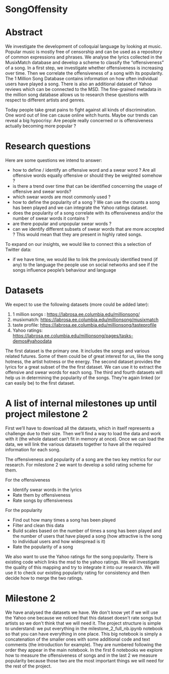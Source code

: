 # SongOffensity
# Abstract
We investigate the development of colloquial language by looking at music. Popular music is mostly free of censorship and can be used as a repository of common expressions and phrases.
We analyse the lyrics collected in the MusixMatch database and develop a scheme to classify the “offensiveness” of a song.
In a first step, we investigate whether offensiveness is increasing over time.
Then we correlate the offensiveness of a song with its popularity. The 1 Million Song Database contains information on how often individual users have played a song. There is also an additional dataset of Yahoo reviews which can be connected to the MSD.
The fine-grained metadata in the million song database allows us to research these questions with respect to different artists and genres.

Today people take great pains to fight against all kinds of discrimination. One word out of line can cause online witch hunts. Maybe our trends can reveal a big hypocrisy: Are people really concerned or is offensiveness actually becoming more popular ?

# Research questions
Here are some questions we intend to answer:

- how to define / identify an offensive word and a swear word ? Are all offensive words equally offensive or should they be weighted somehow ?
- is there a trend over time that can be identified concerning the usage of offensive and swear words?
- which swear words are most commonly used ?
- how to define the popularity of a song ? We can use the counts a song has been played and we can integrate the Yahoo ratings dataset.
- does the popularity of a song correlate with its offensiveness and/or the number of swear words it contains ?
- are there popular and unpopular swear words ?
- can we identify different subsets of swear words that are more accepted ? This would mean that they are present in highly rated songs.

To expand on our insights, we would like to connect this a selection of Twitter data:
- if we have time, we would like to link the previously identified trend (if any) to the language the people use on social networks and see if the songs influence people’s behaviour and language

# Datasets
We expect to use the following datasets (more could be added later):
1. 1 million songs : https://labrosa.ee.columbia.edu/millionsong/
2. musixmatch: https://labrosa.ee.columbia.edu/millionsong/musixmatch
3. taste profile: https://labrosa.ee.columbia.edu/millionsong/tasteprofile
4. Yahoo ratings: https://labrosa.ee.columbia.edu/millionsong/pages/tasks-demos#yahoodata

The first dataset is the primary one. It includes the songs and various related futures. Some of them could be of great interest for us, like the song hotness, the artist hotness or the energy.
The second dataset provides the lyrics for a great subset of the the first dataset. We can use it to extract the offensive and swear words for each song.
The third and fourth datasets will help us in determining the popularity of the songs. They’re again linked (or can easily be) to the first dataset.

# A list of internal milestones up until project milestone 2
First we’ll have to download all the datasets, which in itself represents a challenge due to their size.
Then we’ll find a way to load the data and work with it (the whole dataset can’t fit in memory at once).
Once we can load the data, we will link the various datasets together to have all the required information for each song.

The offensiveness and popularity of a song are the two key metrics for our research. For milestone 2 we want to develop a solid rating scheme for them.

For the offensiveness
 - Identify swear words in the lyrics
 - Rate them by offensiveness
 - Rate songs by offensiveness

For the popularity
 - Find out how many times a song has been played
 - Filter and clean this data
 - Build scales based on the number of times a song has been played and the number of users that have played a song (how attractive is the song to individual users and how widespread is it)
 - Rate the popularity of a song

We also want to use the Yahoo ratings for the song popularity. There is existing code which links the msd to the yahoo ratings. We will investigate the quality of this mapping and try to integrate it into our research. We will use it to check our existing popularity rating for consistency and then decide how to merge the two ratings.


# Milestone 2
We have analysed the datasets we have. We don't know yet if we will use the Yahoo one because we noticed that this dataset doesn't rate songs but artists so we don't think that we will need it. The project structure is simple to understand: we put everything in the milestone_2_full_nb.ipynb notebook so that you can have everything in one place. This big notebook is simply a concatenation of the smaller ones with some additional code and text comments (the introduction for example). They are numbered following the order they appear in the main notebook. In the first 6 notebooks we explore how to measure the offensiveness of songs and in the last 2 we measure popularity because those two are the most important things we will need for the rest of the project.
